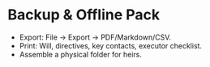 # Backup & Offline Pack

- Export: File → Export → PDF/Markdown/CSV.
- Print: Will, directives, key contacts, executor checklist.
- Assemble a physical folder for heirs.
